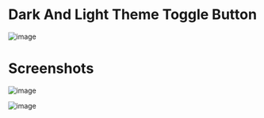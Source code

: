 # Dark And Light Theme Toggle Button

![image](https://user-images.githubusercontent.com/72864817/173788759-01277117-a6cd-4208-8c03-9021bc0a0240.png)

# Screenshots

![image](https://user-images.githubusercontent.com/72864817/174475830-d29fdc00-b670-4875-8d69-5f60bb96c5ff.png)


![image](https://user-images.githubusercontent.com/72864817/174475861-9bdbf464-afe5-4543-896f-0173d920fc8a.png)
